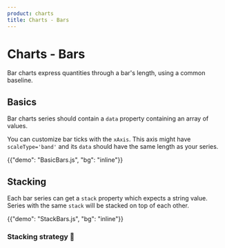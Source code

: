 ```yaml
---
product: charts
title: Charts - Bars
---
```


# Charts - Bars

<p class="description">Bar charts express quantities through a bar's length, using a common baseline.</p>

## Basics

Bar charts series should contain a `data` property containing an array of values.

You can customize bar ticks with the `xAxis`.
This axis might have `scaleType='band'` and its `data` should have the same length as your series.

{{"demo": "BasicBars.js", "bg": "inline"}}

## Stacking

Each bar series can get a `stack` property which expects a string value.
Series with the same `stack` will be stacked on top of each other.

{{"demo": "StackBars.js", "bg": "inline"}}

### Stacking strategy 🚧

